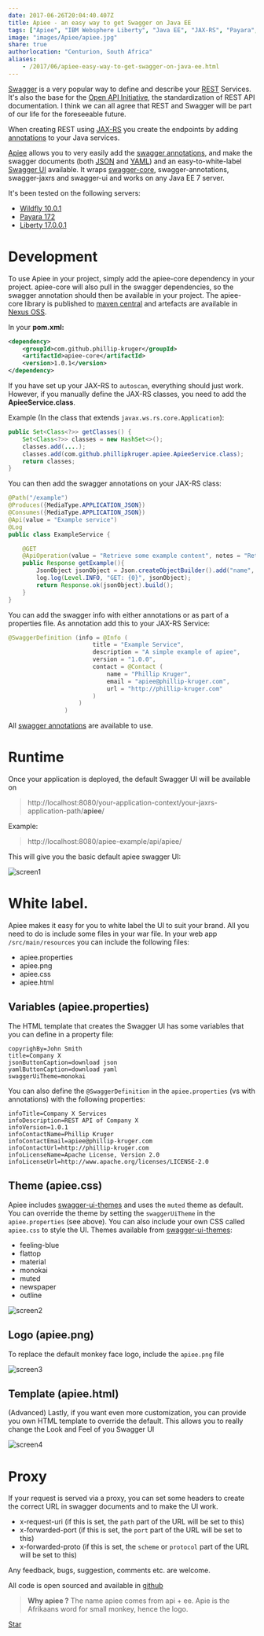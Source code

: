 ```yaml
---
date: 2017-06-26T20:04:40.407Z
title: Apiee - an easy way to get Swagger on Java EE
tags: ["Apiee", "IBM Websphere Liberty", "Java EE", "JAX-RS", "Payara", "Swagger", "Wildfly", "TomEE"]
image: "images/Apiee/apiee.jpg"
share: true
authorlocation: "Centurion, South Africa"
aliases:
    - /2017/06/apiee-easy-way-to-get-swagger-on-java-ee.html
---
```

[Swagger](http://swagger.io/) is a very popular way to define and describe your [REST](https://en.wikipedia.org/wiki/Representational_state_transfer) Services. It's also the base for the [Open API Initiative](https://www.openapis.org/), the standardization of REST API documentation. I think we can all agree that REST and Swagger will be part of our life for the foreseeable future.

When creating REST using [JAX-RS](https://en.wikipedia.org/wiki/Java_API_for_RESTful_Web_Services) you create the endpoints by adding [annotations](https://en.wikipedia.org/wiki/Java_annotation) to your Java services.

[Apiee](https://github.com/phillip-kruger/apiee) allows you to very easily add the [swagger annotations](https://github.com/swagger-api/swagger-core/wiki/Annotations-1.5.X), and make the swagger documents (both [JSON](https://en.wikipedia.org/wiki/JSON) and [YAML](https://en.wikipedia.org/wiki/YAML)) and an easy-to-white-label [Swagger UI](http://swagger.io/swagger-ui/) available. It wraps [swagger-core](https://github.com/swagger-api/swagger-core), swagger-annotations, swagger-jaxrs and swagger-ui and works on any Java EE 7 server.

It's been tested on the following servers:

* [Wildfly 10.0.1](http://wildfly.org/)
* [Payara 172](http://www.payara.fish/)
* [Liberty 17.0.0.1](https://developer.ibm.com/assets/wasdev/#asset/runtimes-wlp-javaee7)

#  Development
To use Apiee in your project, simply add the apiee-core dependency in your project. apiee-core will also pull in the swagger dependencies, so the swagger annotation should then be available in your project. The apiee-core library is published to [maven central](http://search.maven.org/#search%7Cga%7C1%7Ca%3A%22apiee-core%22) and artefacts are available in [Nexus OSS](https://oss.sonatype.org/#nexus-search;quick%7Eapiee-core).

In your **pom.xml:**

```xml
<dependency>
    <groupId>com.github.phillip-kruger</groupId>
    <artifactId>apiee-core</artifactId>
    <version>1.0.1</version>
</dependency>
```

If you have set up your JAX-RS to `autoscan`, everything should just work. However, if you manually define the JAX-RS classes, you need to add the **ApieeService.class**.

Example (In the class that extends `javax.ws.rs.core.Application`):

```java
public Set<Class<?>> getClasses() {
    Set<Class<?>> classes = new HashSet<>();
    classes.add(....);
    classes.add(com.github.phillipkruger.apiee.ApieeService.class);
    return classes;
}
```

You can then add the swagger annotations on your JAX-RS class:

```java
@Path("/example")
@Produces({MediaType.APPLICATION_JSON})
@Consumes({MediaType.APPLICATION_JSON})
@Api(value = "Example service")
@Log
public class ExampleService {

    @GET
    @ApiOperation(value = "Retrieve some example content", notes = "Return some json to the client")
    public Response getExample(){
        JsonObject jsonObject = Json.createObjectBuilder().add("name", "apiee example").add("url", "https://github.com/phillip-kruger/apiee-example").build();
        log.log(Level.INFO, "GET: {0}", jsonObject);
        return Response.ok(jsonObject).build();
    }
}
```

You can add the swagger info with either annotations or as part of a properties file. As annotation add this to your JAX-RS Service:

```java
@SwaggerDefinition (info = @Info (
                        title = "Example Service",
                        description = "A simple example of apiee",
                        version = "1.0.0",
                        contact = @Contact (
                            name = "Phillip Kruger",
                            email = "apiee@phillip-kruger.com",
                            url = "http://phillip-kruger.com"
                        )
                    )
                )

```

All [swagger annotations](https://github.com/swagger-api/swagger-core/wiki/Annotations-1.5.X) are available to use.

# Runtime
Once your application is deployed, the default Swagger UI will be available on

> http://localhost:8080/your-application-context/your-jaxrs-application-path/**apiee**/

Example:

> http://localhost:8080/apiee-example/api/apiee/

 This will give you the basic default apiee swagger UI:

 ![screen1](images/Apiee/apiee-ui-1.png)

# White label.
Apiee makes it easy for you to white label the UI to suit your brand. All you need to do is include some files in your war file.
In your web app `/src/main/resources` you can include the following files:

* apiee.properties
* apiee.png
* apiee.css
* apiee.html

## Variables (apiee.properties)

The HTML template that creates the Swagger UI has some variables that you can define in a property file:

```
copyrighBy=John Smith
title=Company X
jsonButtonCaption=download json
yamlButtonCaption=download yaml
swaggerUiTheme=monokai
```

You can also define the `@SwaggerDefinition` in the `apiee.properties` (vs with annotations) with the following properties:

```
infoTitle=Company X Services
infoDescription=REST API of Company X
infoVersion=1.0.1
infoContactName=Phillip Kruger
infoContactEmail=apiee@phillip-kruger.com
infoContactUrl=http://phillip-kruger.com
infoLicenseName=Apache License, Version 2.0
infoLicenseUrl=http://www.apache.org/licenses/LICENSE-2.0
```

## Theme (apiee.css)
Apiee includes [swagger-ui-themes](http://meostrander.com/swagger-ui-themes/) and uses the `muted` theme as default. You can override the theme by setting the `swaggerUiTheme` in the `apiee.properties` (see above). You can also include your own CSS called `apiee.css` to style the UI. Themes available from [swagger-ui-themes](http://meostrander.com/swagger-ui-themes/):

* feeling-blue
* flattop
* material
* monokai
* muted
* newspaper
* outline

![screen2](images/Apiee/apiee-ui-2.png)

## Logo (apiee.png)

To replace the default monkey face logo, include the `apiee.png` file

![screen3](images/Apiee/apiee-ui-3.png)

##  Template (apiee.html)
(Advanced) Lastly, if you want even more customization, you can provide you own HTML template to override the default. This allows you to really change the Look and Feel of you Swagger UI

![screen4](images/Apiee/apiee-ui-4.png)

#  Proxy
If your request is served via a proxy, you can set some headers to create the correct URL in swagger documents and to make the UI work.

* x-request-uri (if this is set, the `path` part of the URL will be set to this)
* x-forwarded-port (if this is set, the `port` part of the URL will be set to this)
* x-forwarded-proto (if this is set, the `scheme` or `protocol` part of the URL will be set to this)

Any feedback, bugs, suggestion, comments etc. are welcome.

All code is open sourced and available in [github](https://github.com/phillip-kruger/apiee)

> **Why apiee ?**
> The name apiee comes from api + ee.
> Apie is the Afrikaans word for small monkey, hence the logo.

<a class="icon-github" href="https://github.com/phillip-kruger/apiee" target="_blank">Star</a>
